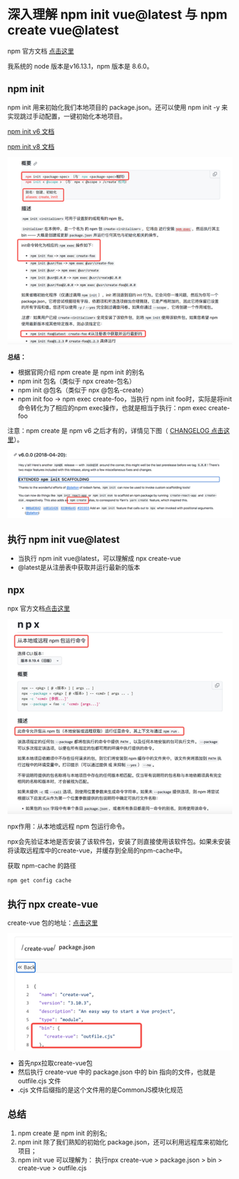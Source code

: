 # 深入理解 npm init vue@latest 与 npm create vue@latest

npm 官方文档 [点击这里](https://docs.npmjs.com)

我系统的 node 版本是v16.13.1，npm 版本是 8.6.0。

## npm init

npm init 用来初始化我们本地项目的 package.json。还可以使用 npm init -y 来实现跳过手动配置，一键初始化本地项目。

[npm init v6 文档](https://docs.npmjs.com/cli/v6/commands/npm-init)

[npm init v8 文档](https://docs.npmjs.com/cli/v8/commands/npm-init)

![](./screenshot-20240412-230142.png)

**总结：**

* 根据官网介绍 npm create 是 npm init 的别名
* npm init 包名（类似于 npx create-包名）
* npm init @包名（类似于 npx @包名-create）
* npm init foo -> npm exec create-foo，当执行 npm init foo时，实际是将init命令转化为了相应的npm exec操作，也就是相当于执行：npm exec create-foo

注意：npm create 是 npm v6 之后才有的，详情见下图（ [CHANGELOG 点击这里](https://github.com/npm/cli/blob/release/v6/CHANGELOG.md#v600-2018-04-20)）。

![](./screenshot-20240412-233002.png)

## 执行 npm init vue@latest

* 当执行 npm init vue@latest，可以理解成 npx create-vue
* @latest是从注册表中获取并运行最新的版本

## npx

npx 官方文档[点击这里](https://docs.npmjs.com/cli/v8/commands/npx)

![](./npx.jpg)

npx作用：从本地或远程 npm 包运行命令。

npx会先验证本地是否安装了该软件包，安装了则直接使用该软件包。如果未安装将读取远程库中的create-vue，并缓存到全局的npm-cache中。

获取 npm-cache 的路径

`npm get config cache`

## 执行 npx create-vue

create-vue 包的地址：[点击这里](https://www.npmjs.com/package/create-vue )

![](./screenshot-20240412-225526.png)

* 首先npx拉取create-vue包
* 然后执行 create-vue 中的 package.json 中的 bin 指向的文件，也就是 outfile.cjs 文件
* .cjs 文件后缀指的是这个文件用的是CommonJS模块化规范

## 总结

1. npm create 是 npm init 的别名;
2. npm init 除了我们熟知的初始化 package.json，还可以利用远程库来初始化项目；
3. npm init vue 可以理解为： 执行npx create-vue > package.json > bin > create-vue > outfile.cjs
